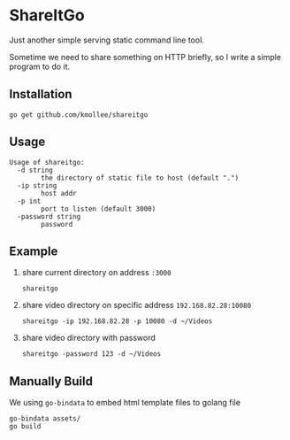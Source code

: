 # ShareItGo

Just another simple serving static command line tool.

Sometime we need to share something on HTTP briefly, so I write a simple program to do it.

## Installation

```
go get github.com/kmollee/shareitgo
```

## Usage

```
Usage of shareitgo:
  -d string
        the directory of static file to host (default ".")
  -ip string
        host addr
  -p int
        port to listen (default 3000)
  -password string
        password
```

## Example

1. share current directory on address `:3000`

   ```
   shareitgo
   ```

2. share video directory on specific address `192.168.82.28:10080`

   ```
   shareitgo -ip 192.168.82.28 -p 10080 -d ~/Videos
   ```

3. share video directory with password

   ```
   shareitgo -password 123 -d ~/Videos
   ```

## Manually Build

We using `go-bindata` to embed html template files to golang file

```
go-bindata assets/
go build
```
